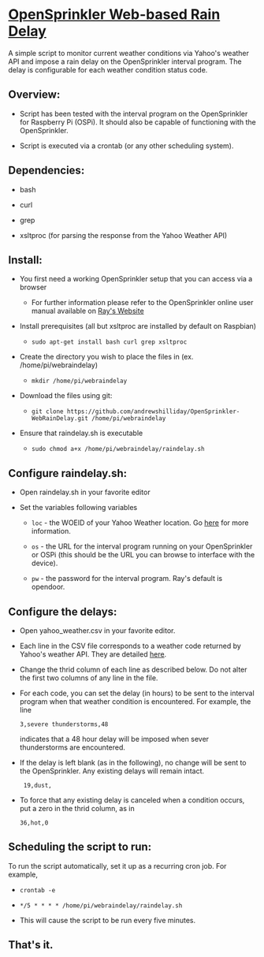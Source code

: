 [OpenSprinkler Web-based Rain Delay](https://github.com/andrewshilliday/OpenSprinkler-WebRainDelay)
========================

A simple script to monitor current weather conditions via Yahoo's weather API and impose a rain delay on the OpenSprinkler interval program. The delay is configurable for each weather condition status code.

Overview:
---------

+ Script has been tested with the interval program on the OpenSprinkler for Raspberry Pi (OSPi).  It should also be capable of functioning with the OpenSprinkler.

+ Script is executed via a crontab (or any other scheduling system).  

Dependencies:
---------
+ bash

+ curl

+ grep

+ xsltproc (for parsing the response from the Yahoo Weather API)

Install:
---------
+ You first need a working OpenSprinkler setup that you can access via a browser
  + For further information please refer to the OpenSprinkler online user manual available on [Ray's Website](http://rayshobby.net/?page_id=192)

+ Install prerequisites (all but xsltproc are installed by default on Raspbian)
  + ```sudo apt-get install bash curl grep xsltproc```

+ Create the directory you wish to place the files in (ex. /home/pi/webraindelay)
  + ```mkdir /home/pi/webraindelay```

+ Download the files using git:
  + ```git clone https://github.com/andrewshilliday/OpenSprinkler-WebRainDelay.git /home/pi/webraindelay```

+ Ensure that raindelay.sh is executable
  + ```sudo chmod a+x /home/pi/webraindelay/raindelay.sh```

Configure raindelay.sh:
---------

+ Open raindelay.sh in your favorite editor

+ Set the variables following variables
  + ```loc``` - the WOEID of your Yahoo Weather location. Go [here](http://developer.yahoo.com/weather/) for more information.
  
  + ```os``` - the URL for the interval program running on your OpenSprinkler or OSPi (this should be the URL you can browse to interface with the device).

  + ```pw``` - the password for the interval program. Ray's default is opendoor.

Configure the delays:
---------

+ Open yahoo_weather.csv in your favorite editor.

+ Each line in the CSV file corresponds to a weather code returned by Yahoo's weather API. They are detailed [here](http://developer.yahoo.com/weather/#codes).

+ Change the thrid column of each line as described below. Do not alter the first two columns of any line in the file.

+ For each code, you can set the delay (in hours) to be sent to the interval program when that weather condition is encountered. For example, the line

  ```3,severe thunderstorms,48```

  indicates that a 48 hour delay will be imposed when sever thunderstorms are encountered.

+ If the delay is left blank (as in the following), no change will be sent to the OpenSprinkler.  Any existing delays will remain intact.

  ``` 19,dust,```
  
+ To force that any existing delay is canceled when a condition occurs, put a zero in the thrid column, as in

  ```36,hot,0```

Scheduling the script to run:
---------

To run the script automatically, set it up as a recurring cron job.  For example,

+ ```crontab -e```

+ ```*/5 * * * * /home/pi/webraindelay/raindelay.sh```
  
+ This will cause the script to be run every five minutes. 

That's it.
-------
